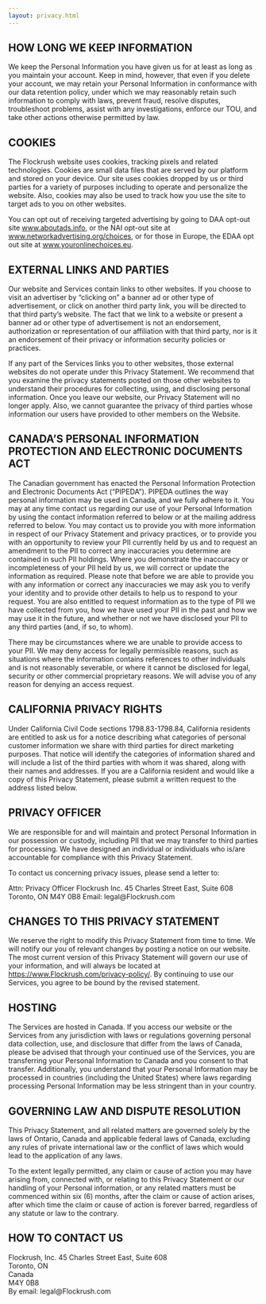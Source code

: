 ```yaml
---
layout: privacy.html
---
```


<!-- Flockrush Terms of Service -->

 <div class="ui left vertical stripe segment">
  <div class="ui left text container"><h2 class="ui header">HOW LONG WE KEEP INFORMATION</h2><p>We keep the Personal Information you have given us for at least as long as you maintain your account. Keep in mind, however, that even if you delete your account, we may retain your Personal Information in conformance with our data retention policy, under which we may reasonably retain such information to comply with laws, prevent fraud, resolve disputes, troubleshoot problems, assist with any investigations, enforce our TOU, and take other actions otherwise permitted by law.</p><h2 class="ui header">COOKIES</h2><p>The Flockrush website uses cookies, tracking pixels and related technologies. Cookies are small data files that are served by our platform and stored on your device. Our site uses cookies dropped by us or third parties for a variety of purposes including to operate and personalize the website. Also, cookies may also be used to track how you use the site to target ads to you on other websites.</p><p>You can opt out of receiving targeted advertising by going to DAA opt-out site <a href="http://www.aboutads.info" data-href="http://www.aboutads.info" class="markup--anchor markup--p-anchor" rel="nofollow" target="_blank">www.aboutads.info</a>, or the NAI opt-out site at <a href="http://optout.networkadvertising.org/" data-href="http://optout.networkadvertising.org/" class="markup--anchor markup--p-anchor" rel="nofollow" target="_blank">www.networkadvertising.org/choices</a>, or for those in Europe, the EDAA opt out site at <a href="http://www.youronlinechoices.eu" data-href="http://www.youronlinechoices.eu" class="markup--anchor markup--p-anchor" rel="nofollow" target="_blank">www.youronlinechoices.eu</a>.</p><h2 class="ui header">EXTERNAL LINKS AND PARTIES</h2><p>Our website and Services contain links to other websites. If you choose to visit an advertiser by “clicking on” a banner ad or other type of advertisement, or click on another third party link, you will be directed to that third party’s website. The fact that we link to a website or present a banner ad or other type of advertisement is not an endorsement, authorization or representation of our affiliation with that third party, nor is it an endorsement of their privacy or information security policies or practices.</p><p>If any part of the Services links you to other websites, those external websites do not operate under this Privacy Statement. We recommend that you examine the privacy statements posted on those other websites to understand their procedures for collecting, using, and disclosing personal information. Once you leave our website, our Privacy Statement will no longer apply. Also, we cannot guarantee the privacy of third parties whose information our users have provided to other members on the Website.</p><h2 class="ui header">CANADA’S PERSONAL INFORMATION PROTECTION AND ELECTRONIC DOCUMENTS ACT</h2><p>The Canadian government has enacted the Personal Information Protection and Electronic Documents Act (“PIPEDA”). PIPEDA outlines the way personal information may be used in Canada, and we fully adhere to it. You may at any time contact us regarding our use of your Personal Information by using the contact information referred to below or at the mailing address referred to below. You may contact us to provide you with more information in respect of our Privacy Statement and privacy practices, or to provide you with an opportunity to review your PII currently held by us and to request an amendment to the PII to correct any inaccuracies you determine are contained in such PII holdings. Where you demonstrate the inaccuracy or incompleteness of your PII held by us, we will correct or update the information as required. Please note that before we are able to provide you with any information or correct any inaccuracies we may ask you to verify your identity and to provide other details to help us to respond to your request. You are also entitled to request information as to the type of PII we have collected from you, how we have used your PII in the past and how we may use it in the future, and whether or not we have disclosed your PII to any third parties (and, if so, to whom).</p><p>There may be circumstances where we are unable to provide access to your PII. We may deny access for legally permissible reasons, such as situations where the information contains references to other individuals and is not reasonably severable, or where it cannot be disclosed for legal, security or other commercial proprietary reasons. We will advise you of any reason for denying an access request.</p><h2 class="ui header">CALIFORNIA PRIVACY RIGHTS</h2><p>Under California Civil Code sections 1798.83-1798.84, California residents are entitled to ask us for a notice describing what categories of personal customer information we share with third parties for direct marketing purposes. That notice will identify the categories of information shared and will include a list of the third parties with whom it was shared, along with their names and addresses. If you are a California resident and would like a copy of this Privacy Statement, please submit a written request to the address listed below.</p><h2 class="ui header">PRIVACY OFFICER</h2><p>We are responsible for and will maintain and protect Personal Information in our possession or custody, including PII that we may transfer to third parties for processing. We have designed an individual or individuals who is/are accountable for compliance with this Privacy Statement.</p><p>To contact us concerning privacy issues, please send a letter to:</p>
  Attn: Privacy Officer
  Flockrush Inc.
  45 Charles Street East, Suite 608
  Toronto, ON
  M4Y 0B8
  Email: legal@Flockrush.com

  <h2 class="ui header">CHANGES TO THIS PRIVACY STATEMENT</h2><p>We reserve the right to modify this Privacy Statement from time to time. We will notify our you of relevant changes by posting a notice on our website. The most current version of this Privacy Statement will govern our use of your information, and will always be located at <a href="https://www.Flockrush.com/privacy-policy/">https://www.Flockrush.com/privacy-policy/</a>. By continuing to use our Services, you agree to be bound by the revised statement.</p><h2 class="ui header">HOSTING</h2><p>The Services are hosted in Canada. If you access our website or the Services from any jurisdiction with laws or regulations governing personal data collection, use, and disclosure that differ from the laws of Canada, please be advised that through your continued use of the Services, you are transferring your Personal Information to Canada and you consent to that transfer. Additionally, you understand that your Personal Information may be processed in countries (including the United States) where laws regarding processing Personal Information may be less stringent than in your country.</p><h2 class="ui header">GOVERNING LAW AND DISPUTE RESOLUTION</h2><p>This Privacy Statement, and all related matters are governed solely by the laws of Ontario, Canada and applicable federal laws of Canada, excluding any rules of private international law or the conflict of laws which would lead to the application of any laws.</p><p>To the extent legally permitted, any claim or cause of action you may have arising from, connected with, or relating to this Privacy Statement or our handling of your Personal information, or any related matters must be commenced within six (6) months, after the claim or cause of action arises, after which time the claim or cause of action is forever barred, regardless of any statute or law to the contrary.</p><h2 class="ui header">HOW TO CONTACT US</h2><p>Flockrush, Inc.
45 Charles Street East, Suite 608<br>
Toronto, ON<br>
Canada<br>
M4Y 0B8<br>
By email: legal@Flockrush.com</p></div>
</div>
